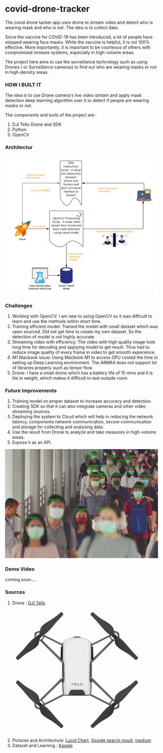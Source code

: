 # covid-drone-tracker
The covid drone tacker app uses drone to stream video and detect who is wearing mask and who is not. The idea is to collect data.

Since the vaccine for COVID-19 has been introduced, a lot of people have stopped wearing face masks. While the vaccine is helpful, it is not 100% effective. More importantly, it is important to be courteous of others with compromised immune systems, especially in high-volume areas.

The project here aims to use the surveillance technology such as using Drones ( or Surveillance cameras) to find out who are wearing masks or not in high-density areas. 

### HOW I BUILT IT

The idea is to use Drone camera's live video stream and apply mask detection deep learning algorithm over it to detect if people are wearing masks or not. 

The components and tools of the project are:

1. DJI Tello Drone and SDK
2. Python
3. OpenCV

### Architectur

![architecture.png](files/architecture.png)

### Challenges

1. Working with OpenCV: I am new to using OpenCV so it was difficult to learn and use the methods within short time.
2. Training efficient model: Trained the model with small dataset which was open sourced. Did not get time to create my own dataset. So the detection of model is not highly accurate.
3. Streaming video with efficiency: The video with high quality image took long time for decoding and applying model to get result. Thus had to reduce image quality of every frame in video to get smooth experience.
4. M1 Macbook issue: Using Macbook M1 to access GPU costed the time in setting up Deep Learning environment. The ARM64 does not support lot of libraries properly such as tensor flow.
5. Drone: I have a small drone which has a battery life of 15 mins and it is lite in weight, which makes it difficult to test outside room.

### Future Improvements

1. Training model on proper dataset to increase accuracy and detection.
2. Creating SDK so that it can also integrate cameras and other video streaming sources.
3. Deploying the system to Cloud which will help in reducing the network latency, components network communication, secure communication and storage for collecting and analysing data.
4. Use the result from Drone to analyze and take measures in high-volume areas.
5. Expose it as an API.

![crowd_mask.png](files/crowd_mask.png)

### Demo Video

coming soon....

### Sources

1. Drone : [DJI Tello](https://www.amazon.com/Quadcopter-DJI-Technology-Processor-Accessories/dp/B07F7PPS1T/ref=sr_1_9?crid=1GVVCGEFIEMD6&dchild=1&keywords=dji+tello&qid=1634274003&sprefix=DJI+te%2Caps%2C184&sr=8-9) 

    
![drone.png](files/drone.png)
    
2. Pictures and Architecture: [Lucid Chart](https://www.notion.so/9d213590bca34149a63ffe670d964ff2), [Google search result](https://www.biometricupdate.com/202009/covid-19-enhanced-safety-security), [medium](https://medium.com/flutterdevs/face-mask-detection-app-in-flutter-with-tensorflow-lite-89355032ccb6)
3. Dataset and Learning : [Kaggle](https://www.kaggle.com/kripanshubhargava/face-mask-detection)
